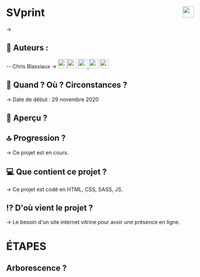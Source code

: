 # SVprint <img src="https://raw.githubusercontent.com/matiassingers/awesome-readme/master/icon.png" width="30px" style="float: right">

→ 

## 👤  Auteurs : 

-- Chris Blassiaux → 
[<img src="http://pngimg.com/uploads/github/github_PNG40.png" width="25" >](https://github.com/ChrisBlassiaux )[<img src="https://user-images.githubusercontent.com/59894954/79057092-9281bc00-7c5d-11ea-9392-783b52f9dae4.png" width="25" >](http://wwww.chrisb.fr/)  [<img src="https://www.crossfitchelles.com/wp-content/uploads/2019/03/linkedin-icon-logo-png-transparent.png" width="25" >  ](https://www.linkedin.com/in/christopher-blassiaux-802891198/)  [<img src="https://upload.wikimedia.org/wikipedia/commons/4/45/New_Logo_Gmail.svg" width="25" >](chrisblassiaux@gmail.com)   [<img src="https://www.toomed.com/blog/wp-content/uploads/2018/09/new-instagram-logo-png-transparent.png" width="25" > ](https://www.instagram.com/chris.blassiaux/) 

## :calendar:  Quand ? Où ? Circonstances ?

→ Date de début : 29 novembre 2020 

## :eyes:  Aperçu ?


## :top:  Progression ?

→ Ce projet est en cours. 

## :computer:  Que contient ce projet ?

→ Ce projet est codé en HTML, CSS, SASS, JS.

## :interrobang:  D'où vient le projet ?

→ Le besoin d'un site internet vitrine pour avoir une présence en ligne.

# ÉTAPES

## Arborescence ?


